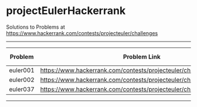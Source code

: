 # projectEulerHackerrank
Solutions to Problems at https://www.hackerrank.com/contests/projecteuler/challenges

---

| Problem  | Problem Link          												                          | Solution Link  																                                                    |
| ---------|:----------------------------------------------------------------------:| :------------------------------------------------------------------------------------------------:|
| euler001 | https://www.hackerrank.com/contests/projecteuler/challenges/euler001/  | <a href="https://github.com/pawansinghpks01/projectEulerHackerrank/tree/master/euler001">Link</a> |
| euler002 | https://www.hackerrank.com/contests/projecteuler/challenges/euler002/  | <a href="https://github.com/pawansinghpks01/projectEulerHackerrank/tree/master/euler002">Link</a> |
| euler037 | https://www.hackerrank.com/contests/projecteuler/challenges/euler037/  | <a href="https://github.com/pawansinghpks01/projectEulerHackerrank/tree/master/euler037">Link</a> |

---
